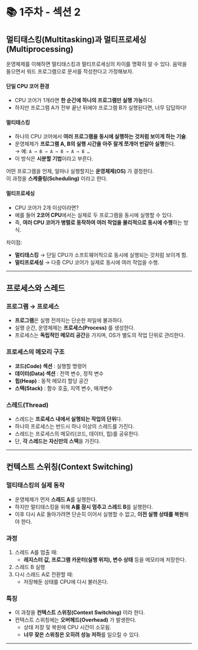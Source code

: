 # 📚 1주차 - 섹션 2

##  멀티태스킹(Multitasking)과 멀티프로세싱(Multiprocessing)

운영체제를 이해하면 멀티태스킹과 멀티프로세싱의 차이를 명확히 알 수 있다.
음악을 들으면서 워드 프로그램으로 문서를 작성한다고 가정해보자.

#### 단일 CPU 코어 환경
- CPU 코어가 1개라면 **한 순간에 하나의 프로그램만 실행 가능**하다.
- 하지만 프로그램 A가 전부 끝난 뒤에야 프로그램 B가 실행된다면, 너무 답답하다!

#### 멀티태스킹
- 하나의 CPU 코어에서 **여러 프로그램을 동시에 실행하는 것처럼 보이게 하는 기술**.
- 운영체제가 **프로그램 A, B의 실행 시간을 아주 잘게 쪼개어 번갈아 실행**한다.  
  → 예: `A → B → A → B → A → B …`
- 이 방식은 **시분할 기법**이라고 부른다.

어떤 프로그램을 언제, 얼마나 실행할지는 **운영체제(OS)** 가 결정한다.  
이 과정을 **스케줄링(Scheduling)** 이라고 한다.

#### 멀티프로세싱
- CPU 코어가 2개 이상이라면?
- 예를 들어 **2코어 CPU**에서는 실제로 두 프로그램을 동시에 실행할 수 있다.
- 즉, **여러 CPU 코어가 병렬로 동작하여 여러 작업을 물리적으로 동시에 수행**하는 방식.

차이점:
- **멀티태스킹** → 단일 CPU가 소프트웨어적으로 동시에 실행되는 것처럼 보이게 함.
- **멀티프로세싱** → 다중 CPU 코어가 실제로 동시에 여러 작업을 수행.

---

##  프로세스와 스레드

### 프로그램 → 프로세스
- **프로그램**은 실행 전까지는 단순한 파일에 불과하다.
- 실행 순간, 운영체제는 **프로세스(Process)** 를 생성한다.
- 프로세스는 **독립적인 메모리 공간**을 가지며, OS가 별도의 작업 단위로 관리한다.

### 프로세스의 메모리 구조
- **코드(Code) 섹션** : 실행할 명령어
- **데이터(Data) 섹션** : 전역 변수, 정적 변수
- **힙(Heap)** : 동적 메모리 할당 공간
- **스택(Stack)** : 함수 호출, 지역 변수, 매개변수

### 스레드(Thread)
- 스레드는 **프로세스 내에서 실행되는 작업의 단위**다.
- 하나의 프로세스는 반드시 하나 이상의 스레드를 가진다.
- 스레드는 프로세스의 메모리(코드, 데이터, 힙)를 공유한다.
- 단, **각 스레드는 자신만의 스택**을 가진다.
---

## 컨텍스트 스위칭(Context Switching)

### 멀티태스킹의 실제 동작
- 운영체제가 먼저 **스레드 A**를 실행한다.
- 하지만 멀티태스킹을 위해 **A를 잠시 멈추고 스레드 B**를 실행한다.
- 이후 다시 A로 돌아가려면 단순히 이어서 실행할 수 없고, **이전 실행 상태를 복원**해야 한다.

### 과정
1. 스레드 A를 멈출 때:
    - **레지스터 값, 프로그램 카운터(실행 위치), 변수 상태** 등을 메모리에 저장한다.
2. 스레드 B 실행
3. 다시 스레드 A로 전환할 때:
    - 저장해둔 상태를 CPU에 다시 불러온다.

### 특징
- 이 과정을 **컨텍스트 스위칭(Context Switching)** 이라 한다.
- 컨텍스트 스위칭에는 **오버헤드(Overhead)** 가 발생한다.
    - 상태 저장 및 복원에 CPU 시간이 소모됨.
    - **너무 잦은 스위칭은 오히려 성능 저하**를 일으킬 수 있다.

---
